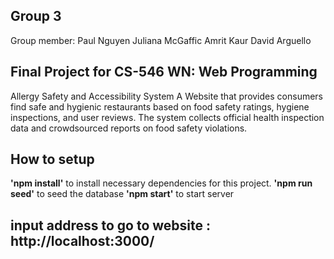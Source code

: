 
## Group 3
Group member:
Paul Nguyen
Juliana McGaffic
Amrit Kaur
David Arguello

## Final Project for CS-546 WN: Web Programming
Allergy Safety and Accessibility System
A Website that provides consumers find safe and hygienic restaurants based on food safety ratings, hygiene inspections, and 
user reviews. The system collects official health inspection data and crowdsourced reports on food safety violations.

## How to setup
**'npm install'** to install necessary dependencies for this project.
**'npm run seed'** to seed the database
**'npm start'** to start server

## input address to go to website : http://localhost:3000/




